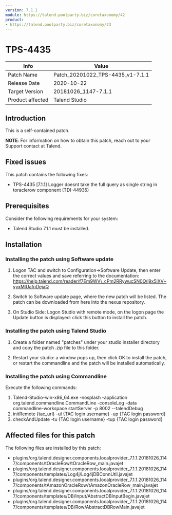 ```yaml
---
version: 7.1.1
module: https://talend.poolparty.biz/coretaxonomy/42
product:
- https://talend.poolparty.biz/coretaxonomy/23
---
```


# TPS-4435

| Info             | Value |
| ---------------- | ---------------- |
| Patch Name       | Patch\_20201022\_TPS-4435\_v1-7.1.1 |
| Release Date     | 2020-10-22 |
| Target Version   | 20181026\_1147-7.1.1 |
| Product affected | Talend Studio |

## Introduction

This is a self-contained patch.

**NOTE**: For information on how to obtain this patch, reach out to your Support contact at Talend.

## Fixed issues

This patch contains the following fixes:

- TPS-4435 [7.1.1] Logger doesnt take the full query as single string in toraclerow component (TDI-44935)

## Prerequisites <!-- mandatory -->

Consider the following requirements for your system:

- Talend Studio 7.1.1 must be installed.


## Installation

### Installing the patch using Software update <!-- if applicable -->

1) Logon TAC and switch to Configuration->Software Update, then enter the correct values and save referring to the documentation: https://help.talend.com/reader/f7Em9WV\_cPm2RRywucSN0Q/j9x5iXV~vyxMlUafnDejaQ

2) Switch to Software update page, where the new patch will be listed. The patch can be downloaded from here into the nexus repository.

3) On Studio Side: Logon Studio with remote mode, on the logon page the Update button is displayed: click this button to install the patch.

### Installing the patch using Talend Studio <!-- if applicable -->

1) Create a folder named "patches" under your studio installer directory and copy the patch .zip file to this folder.

2) Restart your studio: a window pops up, then click OK to install the patch, or restart the commandline and the patch will be installed automatically.

### Installing the patch using Commandline <!-- if applicable -->

Execute the following commands:

1. Talend-Studio-win-x86\_64.exe -nosplash -application org.talend.commandline.CommandLine -consoleLog -data commandline-workspace startServer -p 8002 --talendDebug
2. initRemote {tac\_url} -ul {TAC login username} -up {TAC login password}
3. checkAndUpdate -tu {TAC login username} -tup {TAC login password}


## Affected files for this patch <!-- if applicable -->

The following files are installed by this patch:

- plugins/org.talend.designer.components.localprovider\_7.1.1.20181026\_1147/components/tOracleRow/tOracleRow\_main.javajet
- plugins/org.talend.designer.components.localprovider\_7.1.1.20181026\_1147/components/templates/Log4j/Log4jDBConnUtil.javajet
- plugins/org.talend.designer.components.localprovider\_7.1.1.20181026\_1147/components/tAmazonOracleRow/tAmazonOracleRow\_main.javajet
- plugins/org.talend.designer.components.localprovider\_7.1.1.20181026\_1147/components/templates/DB/Input/AbstractDBInputBegin.javajet
- plugins/org.talend.designer.components.localprovider\_7.1.1.20181026\_1147/components/templates/DB/Row/AbstractDBRowMain.javajet
